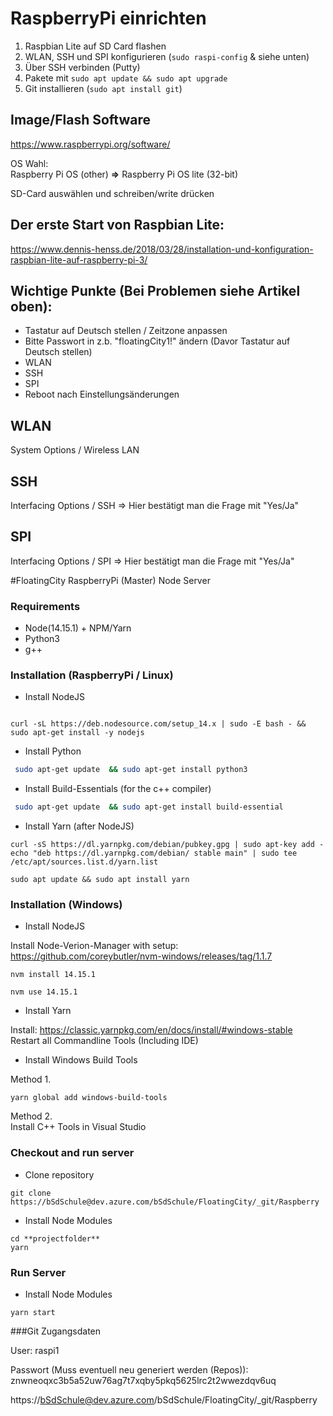 # RaspberryPi einrichten 

1. Raspbian Lite auf SD Card flashen
2. WLAN, SSH und SPI konfigurieren (`sudo raspi-config` & siehe unten)
3. Über SSH verbinden (Putty)
4. Pakete mit `sudo apt update && sudo apt upgrade`
5. Git installieren (`sudo apt install git`)


## Image/Flash Software
https://www.raspberrypi.org/software/

OS Wahl:
<br>
Raspberry Pi OS (other) **=>** Raspberry Pi OS lite (32-bit) 

SD-Card auswählen und schreiben/write drücken

## Der erste Start von Raspbian Lite: 
https://www.dennis-henss.de/2018/03/28/installation-und-konfiguration-raspbian-lite-auf-raspberry-pi-3/

## Wichtige Punkte (Bei Problemen siehe Artikel oben):
- Tastatur auf Deutsch stellen / Zeitzone anpassen
- Bitte Passwort in z.b. "floatingCity1!" ändern (Davor Tastatur auf Deutsch stellen)
- WLAN
- SSH
- SPI
- Reboot nach Einstellungsänderungen

## WLAN
System Options / Wireless LAN

## SSH
Interfacing Options / SSH => Hier bestätigt man die Frage mit "Yes/Ja"

## SPI
Interfacing Options / SPI => Hier bestätigt man die Frage mit "Yes/Ja"


#FloatingCity RaspberryPi (Master) Node Server

### Requirements

-   Node(14.15.1) + NPM/Yarn
-   Python3
-   g++

### Installation (RaspberryPi / Linux)

-   Install NodeJS

```shell

curl -sL https://deb.nodesource.com/setup_14.x | sudo -E bash - && sudo apt-get install -y nodejs
```

-   Install Python

```bash
 sudo apt-get update  && sudo apt-get install python3
```

-   Install Build-Essentials (for the c++ compiler)

```bash
 sudo apt-get update  && sudo apt-get install build-essential
```

-   Install Yarn (after NodeJS)

```shell
curl -sS https://dl.yarnpkg.com/debian/pubkey.gpg | sudo apt-key add -
echo "deb https://dl.yarnpkg.com/debian/ stable main" | sudo tee /etc/apt/sources.list.d/yarn.list
```

```shell
sudo apt update && sudo apt install yarn
```


### Installation (Windows)


-   Install NodeJS


Install Node-Verion-Manager with setup: https://github.com/coreybutler/nvm-windows/releases/tag/1.1.7
```shell
nvm install 14.15.1

nvm use 14.15.1
```


-   Install Yarn

Install: https://classic.yarnpkg.com/en/docs/install/#windows-stable
<br>
Restart all Commandline Tools (Including IDE)


-   Install Windows Build Tools

Method 1.
```shell
yarn global add windows-build-tools
```

Method 2.
<br>
Install C++ Tools in Visual Studio



### Checkout and run server

-   Clone repository

```shell
git clone https://bSdSchule@dev.azure.com/bSdSchule/FloatingCity/_git/Raspberry
```

-   Install Node Modules

```shell
cd **projectfolder**
yarn
```

### Run Server

-   Install Node Modules

```shell
yarn start
```



###Git Zugangsdaten

User: raspi1

Passwort (Muss eventuell neu generiert werden (Repos)): znwneoqxc3b5a52uw76ag7t7xqby5pkq5625lrc2t2wwezdqv6uq

https://bSdSchule@dev.azure.com/bSdSchule/FloatingCity/_git/Raspberry